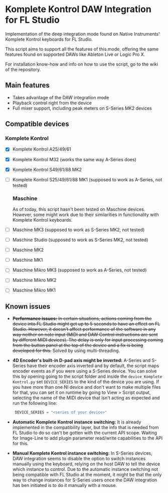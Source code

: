 # Komplete Kontrol DAW Integration for FL Studio

Implementation of the deep integration mode found on Native Instruments' Komplete Kontrol keyboards for FL Studio.

This script aims to support all the features of this mode, offering the same features found on supported DAWs like Ableton Live or Logic Pro X.

For installation know-how and info on how to use the script, go to the wiki of the repository.

## Main features

- Takes advantage of the DAW integration mode
- Playback control right from the device
- Full mixer support, including peak meters on S-Series MK2 devices

## Compatible devices

### Komplete Kontrol

- [x] Komplete Kontrol A25/49/61

- [x] Komplete Kontrol M32 (works the same way A-Series does)

- [x] Komplete Kontrol S49/61/88 MK2

- [ ] Komplete Kontrol S25/49/61/88 MK1 (supposed to work as A-Series, not tested)
  
  ### Maschine
  
  As of today, this script hasn't been tested on Maschine devices. However, some might work due to their similarities in functionality with Komplete Kontrol keyboards.

- [ ] Maschine MK3 (supposed to work as S-Series MK2, not tested)

- [ ] Maschine Studio (supposed to work as S-Series MK2, not tested)

- [ ] Maschine MK2

- [ ] Maschine MK1

- [ ] Maschine Mikro MK3 (supposed to work as A-Series, not tested)

- [ ] Maschine Mikro MK2

- [ ] Maschine Mikro MK1

## Known issues

- ~~**Performance issues:** In certain situations, actions coming from the device into FL Studio might get up to 5 seconds to have an effect on FL Studio. However, it doesn't affect performance of the software in any way neither on note input (MIDI and DAW Control instructions are sent by different MIDI devices). The delay is only for input processing coming from the button panel at the top of the device and a fix is being developed for this.~~ Solved by using multi-threading.

- **4D Encoder's built-in D-pad axis might be inverted:** A-Series and S-Series have their encoder axis inverted and by default, the script maps encoder events as if you were using a S-Series device. You can solve this by opening going to the script folder and inside the `device_Komplete Kontrol.py` set `DEVICE_SERIES` to the kind of the device you are using. If you have more than one NI device and don't want to make multiple files for that, you can set it on runtime by going to View > Script output, selecting the name of the MIDI device that isn't acting as expected and run the following line:
  
  ```python
   DEVICE_SERIES = "<series of your device>"
  ```

- **Automatic Komplete Kontrol instance switching:** It is already implemented in the compatibility layer, but the info that is needed from FL Studio to do so can't be gotten with the current API scope. Waiting for Image-Line to add plugin parameter read/write capabilities to the API for this.

- **Manual Komplete Kontrol instance switching:** In S-Series devices, DAW integration seems to disable the option to switch instances manually using the keyboard, relying on the host DAW to tell the device which instance to control. Due to the automatic instance switching not being compatible with FL Studio at the moment, it might be that the only way to change instances for S-Series users once the DAW integration has ben initiated is to do it manually with a mouse.
